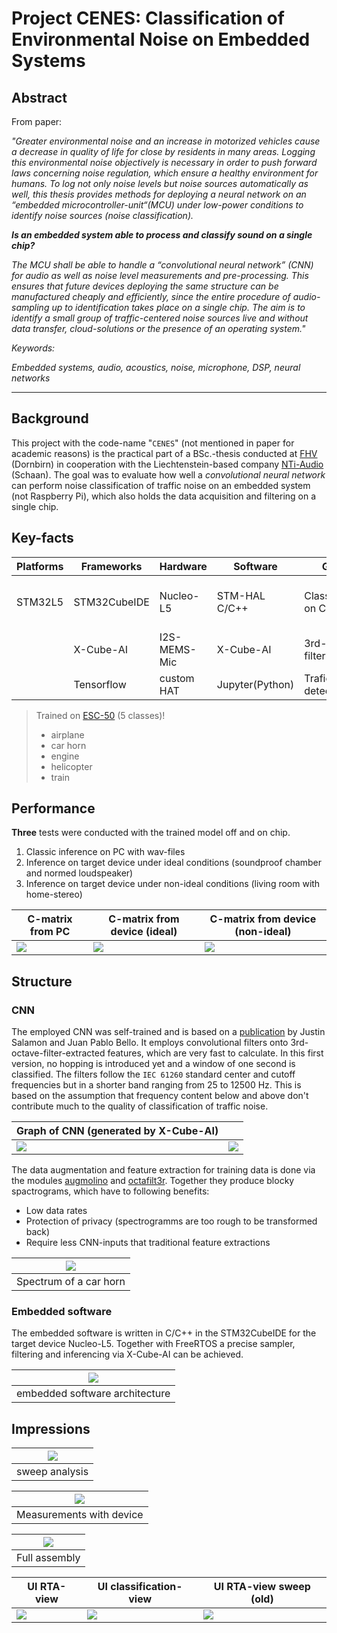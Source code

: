 # Project CENES: Classification of Environmental Noise on Embedded Systems

## Abstract

From paper:

_"Greater environmental noise and an increase in motorized vehicles cause a decrease in quality of life for close by residents in many areas. Logging this environmental noise objectively is necessary in order to push forward laws concerning noise regulation, which ensure a healthy environment for humans. To log not only noise levels but noise sources automatically as well, this thesis provides methods for deploying a neural network on an “embedded microcontroller-unit“(MCU) under low-power conditions to identify noise sources (noise classification)._

**_Is an embedded system able to process and classify sound on a single chip?_**

_The MCU shall be able to handle a “convolutional neural network” (CNN) for audio as well as noise level measurements and pre-processing. This ensures that future devices deploying the same structure can be manufactured cheaply and efficiently, since the entire procedure of audio-sampling up to identification takes place on a single chip. The aim is to identify a small group of traffic-centered noise sources live and without data transfer, cloud-solutions or the presence of an operating system."_

_Keywords:_

_Embedded systems, audio, acoustics, noise, microphone, DSP, neural networks_

---

## Background

This project with the code-name "`CENES`" (not mentioned in paper for academic reasons) is the practical part of a BSc.-thesis conducted at [FHV](https://www.fhv.at/) (Dornbirn) in cooperation with the Liechtenstein-based company [NTi-Audio](https://www.nti-audio.com/en/) (Schaan). The goal was to evaluate how well a _convolutional neural network_ can perform noise classification of traffic noise on an embedded system (not Raspberry Pi), which also holds the data acquisition and filtering on a single chip.

## Key-facts

| Platforms | Frameworks   | Hardware     | Software        | Goals                  | Results              |
| --------- | ------------ | ------------ | --------------- | ---------------------- | -------------------- |
| STM32L5   | STM32CubeIDE | Nucleo-L5    | STM-HAL C/C++   | Classification on Chip | 88% acc. on PC-model |
|           | X-Cube-AI    | I2S-MEMS-Mic | X-Cube-AI       | 3rd-octave filterbank  | 98% ROC-score        |
|           | Tensorflow   | custom HAT   | Jupyter(Python) | Trafic noise detection |                      |

> Trained on [ESC-50](https://github.com/karolpiczak/ESC-50) (5 classes)!
>
> - airplane
> - car horn
> - engine
> - helicopter
> - train

## Performance

**Three** tests were conducted with the trained model off and on chip.

1. Classic inference on PC with wav-files
2. Inference on target device under ideal conditions (soundproof chamber and normed loudspeaker)
3. Inference on target device under non-ideal conditions (living room with home-stereo)

| C-matrix from PC                                    | C-matrix from device (ideal)                                 | C-matrix from device (non-ideal)                                      |
| --------------------------------------------------- | ------------------------------------------------------------ | --------------------------------------------------------------------- |
| ![](Dox/Images/logs/esc50_v10_confusion_matrix.png) | ![](Dox/Images/logs/esc50_v10_confusion_matrix_embedded.png) | ![](Dox/Images/logs/esc50_v10_confusion_matrix_embedded_nonideal.png) |

## Structure

### CNN

The employed CNN was self-trained and is based on a [publication](https://arxiv.org/pdf/1608.04363.pdf) by Justin Salamon and Juan Pablo Bello. It employs convolutional filters onto 3rd-octave-filter-extracted features, which are very fast to calculate. In this first version, no hopping is introduced yet and a window of one second is classified. The filters follow the `IEC 61260` standard center and cutoff frequencies but in a shorter band ranging from 25 to 12500 Hz. This is based on the assumption that frequency content below and above don't contribute much to the quality of classification of traffic noise.

| Graph of CNN (generated by X-Cube-AI) |                                  |
| ------------------------------------- | -------------------------------- |
| ![](Dox/Images/logs/layers1.png)      | ![](Dox/Images/logs/layers2.png) |

The data augmentation and feature extraction for training data is done via the modules [augmolino](https://github.com/jake-is-ESD-protected/augmolino) and [octafilt3r](https://github.com/jake-is-ESD-protected/octafilt3r). Together they produce blocky spactrograms, which have to following benefits:

- Low data rates
- Protection of privacy (spectrogramms are too rough to be transformed back)
- Require less CNN-inputs that traditional feature extractions

| ![](Dox/Images/spectra/car_horn.png) |
| :----------------------------------: |
|        Spectrum of a car horn        |

### Embedded software

The embedded software is written in C/C++ in the STM32CubeIDE for the target device Nucleo-L5. Together with FreeRTOS a precise sampler, filtering and inferencing via X-Cube-AI can be achieved.

| ![](Dox/Images/concepts/chain_of_command.png) |
| :-------------------------------------------: |
|        embedded software architecture         |

## Impressions

| ![](Dox/Images/spectra/3rd_oct_spec.png) |
| :--------------------------------------: |
|              sweep analysis              |

| ![](Dox/Images/HW/meassetup1.png) |
| :-------------------------------: |
|     Measurements with device      |

| ![](Dox/Images/HW/full_assembly.png) |
| :----------------------------------: |
|            Full assembly             |

| UI RTA-view                    | UI classification-view                | UI RTA-view sweep (old)           |
| ------------------------------ | ------------------------------------- | --------------------------------- |
| ![](Dox/Images/logs/page1.png) | ![](Dox/Images/logs/page2_active.png) | ![](Dox/Images/spectra/sweep.gif) |
